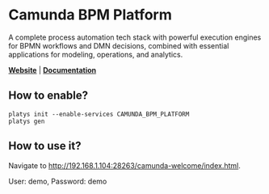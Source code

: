 # Camunda BPM Platform

A complete process automation tech stack with powerful execution engines for BPMN workflows and DMN decisions, combined with essential applications for modeling, operations, and analytics.

**[Website](https://camunda.com/products/camunda-platform/)** | **[Documentation](https://docs.camunda.org/manual/latest)** 

## How to enable?

```
platys init --enable-services CAMUNDA_BPM_PLATFORM
platys gen
```

## How to use it?

Navigate to <http://192.168.1.104:28263/camunda-welcome/index.html>.

User: demo, Password: demo

